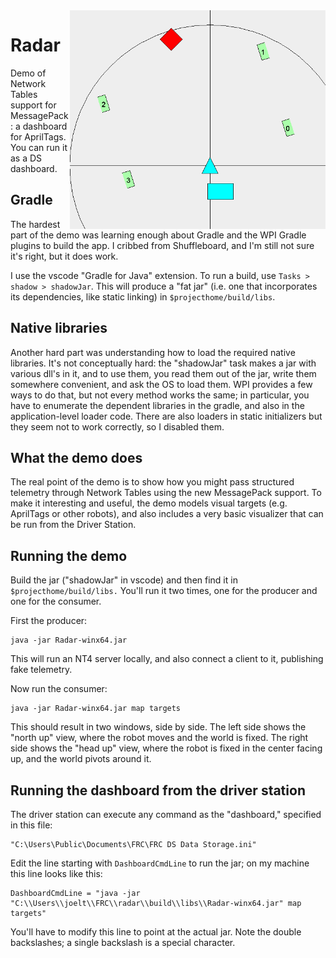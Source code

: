 <img src="radar.png" height=350 align="right" alt="top view of a robot and some obstacles"/>

# Radar

Demo of Network Tables support for MessagePack: a dashboard for AprilTags.
You can run it as a DS dashboard.

## Gradle

The hardest part of the demo was learning enough about Gradle and the WPI Gradle plugins
to build the app.  I cribbed from Shuffleboard, and I'm still not sure it's right, but
it does work.

I use the vscode "Gradle for Java" extension.  To run a build, use `Tasks > shadow > shadowJar`.
This will produce a "fat jar" (i.e. one that incorporates its dependencies, like static
linking) in `$projecthome/build/libs`.

## Native libraries

Another hard part was understanding how to load the required native libraries.  It's not
conceptually hard: the "shadowJar" task makes a jar with various dll's in it, and to use them,
you read them out of the jar, write them somewhere convenient, and ask the OS to load them.
WPI provides a few ways to do that, but not every method works the same; in particular,
you have to enumerate the dependent libraries in the gradle, and also in the application-level
loader code.  There are also loaders in static initializers but they seem not to work
correctly, so I disabled them.

## What the demo does

The real point of the demo is to show how you might pass structured telemetry through
Network Tables using the new MessagePack support.  To make it interesting and useful, the
demo models visual targets (e.g. AprilTags or other robots), and also includes a very
basic visualizer that can be run from the Driver Station.

## Running the demo

Build the jar ("shadowJar" in vscode) and then find it
in `$projecthome/build/libs.`  You'll run it two times, one for the producer and
one for the consumer.

First the producer:

```
java -jar Radar-winx64.jar
```

This will run an NT4 server locally, and also connect a client to it, publishing fake
telemetry.

Now run the consumer:

```
java -jar Radar-winx64.jar map targets
```

This should result in two windows, side by side.  The left side shows
the "north up" view, where the robot moves and the world is fixed.
The right side shows the "head up" view, where the robot is fixed in the
center facing up, and the world pivots around it.

## Running the dashboard from the driver station

The driver station can execute any command as the "dashboard," specified
in this file:

```
"C:\Users\Public\Documents\FRC\FRC DS Data Storage.ini"
```

Edit the line starting with `DashboardCmdLine` to run the jar; on my
machine this line looks like this:

```
DashboardCmdLine = "java -jar "C:\\Users\\joelt\\FRC\\radar\\build\\libs\\Radar-winx64.jar" map targets"
```

You'll have to modify this line to point at the actual jar.
Note the double backslashes; a single backslash is a special character.
